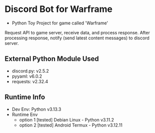 # Discord Bot for Warframe

- Python Toy Project for game called 'Warframe'

Request API to game server, receive data, and process response.
After processing response, notify (send latest content messages) to discord server.

## External Python Module Used

- discord.py: v2.5.2
- pyyaml: v6.0.2
- requests: v2.32.4

## Runtime Info

- Dev Env: Python v3.13.3
- Runtime Env
    - option 1 [tested] Debian Linux - Python v3.11.2
    - option 2 [tested] Android Termux - Python v3.12.11
